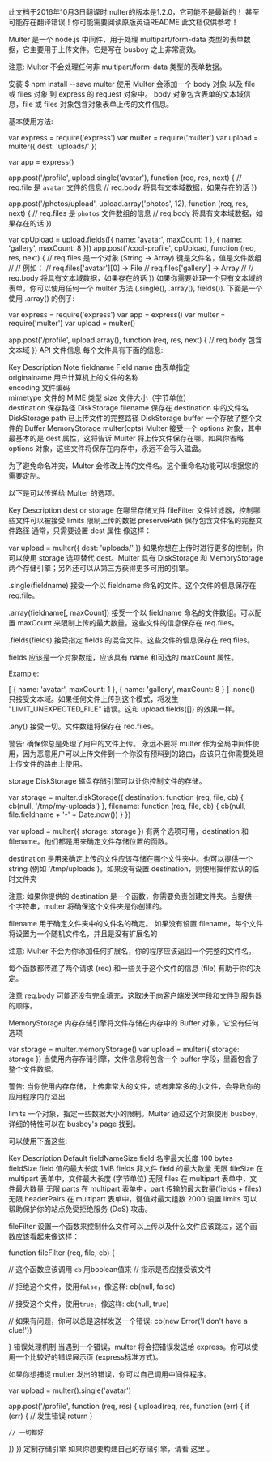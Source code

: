 此文档于2016年10月3日翻译时multer的版本是1.2.0，它可能不是最新的！ 甚至可能存在翻译错误！你可能需要阅读原版英语README 此文档仅供参考！

Multer 是一个 node.js 中间件，用于处理 multipart/form-data 类型的表单数据，它主要用于上传文件。它是写在 busboy 之上非常高效。

注意: Multer 不会处理任何非 multipart/form-data 类型的表单数据。

安装
$ npm install --save multer
使用
Multer 会添加一个 body 对象 以及 file 或 files 对象 到 express 的 request 对象中。 body 对象包含表单的文本域信息，file 或 files 对象包含对象表单上传的文件信息。

基本使用方法:

var express = require('express')
var multer  = require('multer')
var upload = multer({ dest: 'uploads/' })

var app = express()

app.post('/profile', upload.single('avatar'), function (req, res, next) {
  // req.file 是 `avatar` 文件的信息
  // req.body 将具有文本域数据，如果存在的话
})

app.post('/photos/upload', upload.array('photos', 12), function (req, res, next) {
  // req.files 是 `photos` 文件数组的信息
  // req.body 将具有文本域数据，如果存在的话
})

var cpUpload = upload.fields([{ name: 'avatar', maxCount: 1 }, { name: 'gallery', maxCount: 8 }])
app.post('/cool-profile', cpUpload, function (req, res, next) {
  // req.files 是一个对象 (String -> Array) 键是文件名，值是文件数组
  //
  // 例如：
  //  req.files['avatar'][0] -> File
  //  req.files['gallery'] -> Array
  //
  // req.body 将具有文本域数据，如果存在的话
})
如果你需要处理一个只有文本域的表单，你可以使用任何一个 multer 方法 (.single(), .array(), fields()). 下面是一个使用 .array() 的例子:

var express = require('express')
var app = express()
var multer  = require('multer')
var upload = multer()

app.post('/profile', upload.array(), function (req, res, next) {
  // req.body 包含文本域
})
API
文件信息
每个文件具有下面的信息:

Key	Description	Note
fieldname	Field name 由表单指定	
originalname	用户计算机上的文件的名称	
encoding	文件编码	
mimetype	文件的 MIME 类型	
size	文件大小（字节单位）	
destination	保存路径	DiskStorage
filename	保存在 destination 中的文件名	DiskStorage
path	已上传文件的完整路径	DiskStorage
buffer	一个存放了整个文件的 Buffer	MemoryStorage
multer(opts)
Multer 接受一个 options 对象，其中最基本的是 dest 属性，这将告诉 Multer 将上传文件保存在哪。如果你省略 options 对象，这些文件将保存在内存中，永远不会写入磁盘。

为了避免命名冲突，Multer 会修改上传的文件名。这个重命名功能可以根据您的需要定制。

以下是可以传递给 Multer 的选项。

Key	Description
dest or storage	在哪里存储文件
fileFilter	文件过滤器，控制哪些文件可以被接受
limits	限制上传的数据
preservePath	保存包含文件名的完整文件路径
通常，只需要设置 dest 属性 像这样：

var upload = multer({ dest: 'uploads/' })
如果你想在上传时进行更多的控制，你可以使用 storage 选项替代 dest。Multer 具有 DiskStorage 和 MemoryStorage 两个存储引擎；另外还可以从第三方获得更多可用的引擎。

.single(fieldname)
接受一个以 fieldname 命名的文件。这个文件的信息保存在 req.file。

.array(fieldname[, maxCount])
接受一个以 fieldname 命名的文件数组。可以配置 maxCount 来限制上传的最大数量。这些文件的信息保存在 req.files。

.fields(fields)
接受指定 fields 的混合文件。这些文件的信息保存在 req.files。

fields 应该是一个对象数组，应该具有 name 和可选的 maxCount 属性。

Example:

[
  { name: 'avatar', maxCount: 1 },
  { name: 'gallery', maxCount: 8 }
]
.none()
只接受文本域。如果任何文件上传到这个模式，将发生 "LIMIT_UNEXPECTED_FILE" 错误。这和 upload.fields([]) 的效果一样。

.any()
接受一切。文件数组将保存在 req.files。

警告: 确保你总是处理了用户的文件上传。 永远不要将 multer 作为全局中间件使用，因为恶意用户可以上传文件到一个你没有预料到的路由，应该只在你需要处理上传文件的路由上使用。

storage
DiskStorage
磁盘存储引擎可以让你控制文件的存储。

var storage = multer.diskStorage({
  destination: function (req, file, cb) {
    cb(null, '/tmp/my-uploads')
  },
  filename: function (req, file, cb) {
    cb(null, file.fieldname + '-' + Date.now())
  }
})

var upload = multer({ storage: storage })
有两个选项可用，destination 和 filename。他们都是用来确定文件存储位置的函数。

destination 是用来确定上传的文件应该存储在哪个文件夹中。也可以提供一个 string (例如 '/tmp/uploads')。如果没有设置 destination，则使用操作默认的临时文件夹

注意: 如果你提供的 destination 是一个函数，你需要负责创建文件夹。当提供一个字符串，multer 将确保这个文件夹是你创建的。

filename 用于确定文件夹中的文件名的确定。 如果没有设置 filename，每个文件将设置为一个随机文件名，并且是没有扩展名的

注意: Multer 不会为你添加任何扩展名，你的程序应该返回一个完整的文件名。

每个函数都传递了两个请求 (req) 和一些关于这个文件的信息 (file) 有助于你的决定。

注意 req.body 可能还没有完全填充，这取决于向客户端发送字段和文件到服务器的顺序。

MemoryStorage
内存存储引擎将文件存储在内存中的 Buffer 对象，它没有任何选项

var storage = multer.memoryStorage()
var upload = multer({ storage: storage })
当使用内存存储引擎，文件信息将包含一个 buffer 字段，里面包含了整个文件数据。

警告: 当你使用内存存储，上传非常大的文件，或者非常多的小文件，会导致你的应用程序内存溢出

limits
一个对象，指定一些数据大小的限制。Multer 通过这个对象使用 busboy，详细的特性可以在 busboy's page 找到。

可以使用下面这些:

Key	Description	Default
fieldNameSize	field 名字最大长度	100 bytes
fieldSize	field 值的最大长度	1MB
fields	非文件 field 的最大数量	无限
fileSize	在 multipart 表单中，文件最大长度 (字节单位)	无限
files	在 multipart 表单中，文件最大数量	无限
parts	在 multipart 表单中，part 传输的最大数量(fields + files)	无限
headerPairs	在 multipart 表单中，键值对最大组数	2000
设置 limits 可以帮助保护你的站点免受拒绝服务 (DoS) 攻击。

fileFilter
设置一个函数来控制什么文件可以上传以及什么文件应该跳过，这个函数应该看起来像这样：

function fileFilter (req, file, cb) {

  // 这个函数应该调用 `cb` 用boolean值来
  // 指示是否应接受该文件

  // 拒绝这个文件，使用`false`，像这样:
  cb(null, false)

  // 接受这个文件，使用`true`，像这样:
  cb(null, true)

  // 如果有问题，你可以总是这样发送一个错误:
  cb(new Error('I don\'t have a clue!'))

}
错误处理机制
当遇到一个错误，multer 将会把错误发送给 express。你可以使用一个比较好的错误展示页 (express标准方式)。

如果你想捕捉 multer 发出的错误，你可以自己调用中间件程序。

var upload = multer().single('avatar')

app.post('/profile', function (req, res) {
  upload(req, res, function (err) {
    if (err) {
      // 发生错误
      return
    }

    // 一切都好
  })
})
定制存储引擎
如果你想要构建自己的存储引擎，请看 这里 。